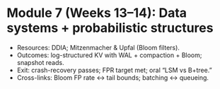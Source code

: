 # Module 7 (Weeks 13–14): Data systems + probabilistic structures

- Resources: DDIA; Mitzenmacher & Upfal (Bloom filters).
- Outcomes: log-structured KV with WAL + compaction + Bloom; snapshot reads.
- Exit: crash-recovery passes; FPR target met; oral “LSM vs B+tree.”
- Cross-links: Bloom FP rate ↔ tail bounds; batching ↔ queueing.
